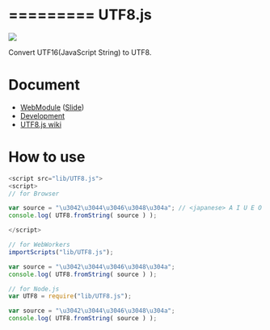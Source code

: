 =========
UTF8.js
=========

![](https://travis-ci.org/uupaa/UTF8.js.png)

Convert UTF16(JavaScript String) to UTF8.

# Document

- [WebModule](https://github.com/uupaa/WebModule) ([Slide](http://uupaa.github.io/Slide/slide/WebModule/index.html))
- [Development](https://github.com/uupaa/WebModule/wiki/Development)
- [UTF8.js wiki](https://github.com/uupaa/UTF8.js/wiki/UTF8)


# How to use

```js
<script src="lib/UTF8.js">
<script>
// for Browser

var source = "\u3042\u3044\u3046\u3048\u304a"; // <japanese> A I U E O </japanese>
console.log( UTF8.fromString( source ) );

</script>
```

```js
// for WebWorkers
importScripts("lib/UTF8.js");

var source = "\u3042\u3044\u3046\u3048\u304a";
console.log( UTF8.fromString( source ) );
```

```js
// for Node.js
var UTF8 = require("lib/UTF8.js");

var source = "\u3042\u3044\u3046\u3048\u304a";
console.log( UTF8.fromString( source ) );
```
